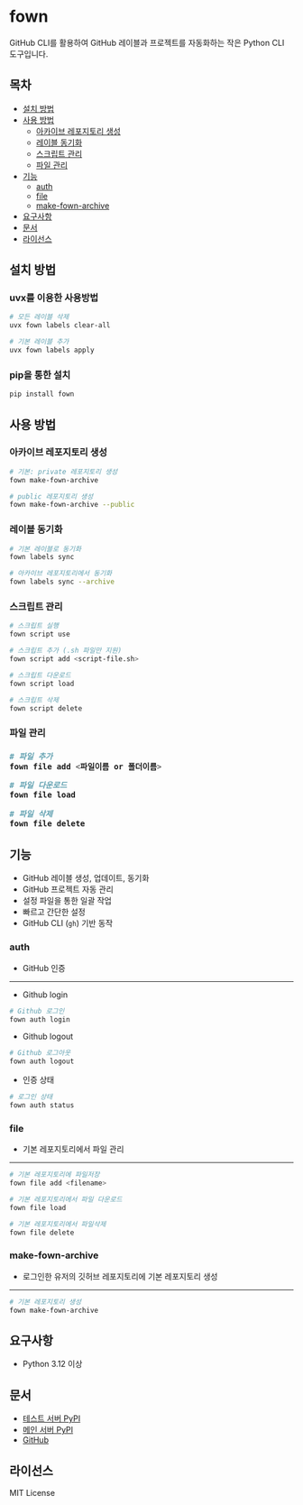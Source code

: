 
# fown

GitHub CLI를 활용하여 GitHub 레이블과 프로젝트를 자동화하는 작은 Python CLI 도구입니다.

## 목차
- [설치 방법](#설치-방법)
- [사용 방법](#사용-방법)
  - [아카이브 레포지토리 생성](#아카이브-레포지토리-생성)
  - [레이블 동기화](#레이블-동기화)
  - [스크립트 관리](#스크립트-관리)
  - [파일 관리](#파일-관리)
- [기능](#기능)
  - [auth](#auth)
  - [file](#file)
  - [make-fown-archive](#make-fown-archive)
- [요구사항](#요구사항)
- [문서](#문서)
- [라이선스](#라이선스)

<h2 id="설치-방법">설치 방법</h2>  

### uvx를 이용한 사용방법
```bash
# 모든 레이블 삭제
uvx fown labels clear-all

# 기본 레이블 추가
uvx fown labels apply
```

### pip을 통한 설치
```bash
pip install fown
```

<h2 id="사용-방법">사용 방법</h2>

<h3 id="아카이브-레포지토리-생성">아카이브 레포지토리 생성</h3>  

```bash
# 기본: private 레포지토리 생성
fown make-fown-archive

# public 레포지토리 생성
fown make-fown-archive --public
```

<h3 id="레이블-동기화">레이블 동기화</h3>  

```bash
# 기본 레이블로 동기화
fown labels sync

# 아카이브 레포지토리에서 동기화
fown labels sync --archive
```

<h3 id="스크립트-관리">스크립트 관리</h3>  

```bash
# 스크립트 실행
fown script use

# 스크립트 추가 (.sh 파일만 지원)
fown script add <script-file.sh>

# 스크립트 다운로드
fown script load

# 스크립트 삭제
fown script delete
```

<h3 id="파일-관리">파일 관리<h3>  

```bash
# 파일 추가
fown file add <파일이름 or 폴더이름>

# 파일 다운로드
fown file load

# 파일 삭제
fown file delete
```


<h2 id="기능">기능</h2>

- GitHub 레이블 생성, 업데이트, 동기화
- GitHub 프로젝트 자동 관리
- 설정 파일을 통한 일괄 작업
- 빠르고 간단한 설정
- GitHub CLI (`gh`) 기반 동작

<h3 id="auth">auth</h3>

- GitHub 인증

---

- Github login

```bash
# Github 로그인
fown auth login
```

- Github logout

```bash
# Github 로그아웃
fown auth logout
```

- 인증 상태
  
```bash
# 로그인 상태
fown auth status
```

<h3 id="file">file</h3>

- 기본 레포지토리에서 파일 관리

---

```bash
# 기본 레포지토리에 파일저장
fown file add <filename>
```

```bash
# 기본 레포지토리에서 파일 다운로드
fown file load
```

```bash
# 기본 레포지토리에서 파일삭제
fown file delete
```

<h3 id="make-fown-archive">make-fown-archive</h3>

- 로그인한 유저의 깃허브 레포지토리에 기본 레포지토리 생성
  
---

```bash
# 기본 레포지토리 생성
fown make-fown-archive
```


<h2 id="요구사항">요구사항</h2>  

- Python 3.12 이상

<h2 id="문서">문서</h2>  

- [테스트 서버 PyPI](https://test.pypi.org/project/fown/)
- [메인 서버 PyPI](https://pypi.org/project/fown/)
- [GitHub](https://github.com/bamjun/fown)

<h2 id="라이선스">라이선스</h2>  

MIT License
